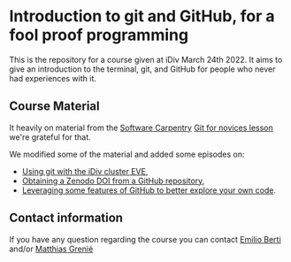 # Introduction to git and GitHub, for a fool proof programming

This is the repository for a course given at iDiv March 24th 2022.
It aims to give an introduction to the terminal, git, and GitHub for people who
never had experiences with it.

## Course Material

It heavily on material from the
[Software Carpentry](https://software-carpentry.org/)
[Git for novices lesson](https://swcarpentry.github.io/git-novice/)
we're grateful for that.

We modified some of the material and added some episodes on:

* [Using git with the iDiv cluster EVE](https://emilio-berti.github.io/idiv-git-introduction/19-git_on_eve/index.html),
* [Obtaining a Zenodo DOI from a GitHub repository](https://emilio-berti.github.io/idiv-git-introduction/21-github_zenodo/index.html),
* [Leveraging some features of GitHub to better explore your own code](https://emilio-berti.github.io/idiv-git-introduction/22-github-navigating-code/index.html).

## Contact information

If you have any question regarding the course you can contact
[Emilio Berti](@emilio-berti) and/or [Matthias Grenié](@Rekyt)
